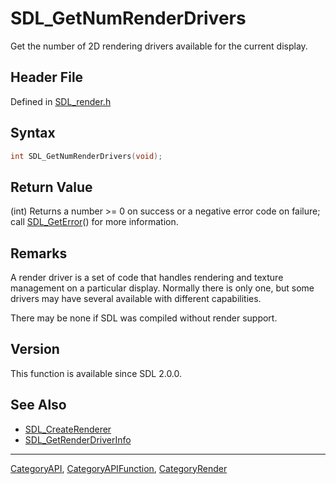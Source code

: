 # SDL_GetNumRenderDrivers

Get the number of 2D rendering drivers available for the current display.

## Header File

Defined in [SDL_render.h](https://github.com/libsdl-org/SDL/blob/SDL2/include/SDL_render.h)

## Syntax

```c
int SDL_GetNumRenderDrivers(void);
```

## Return Value

(int) Returns a number >= 0 on success or a negative error code on failure;
call [SDL_GetError](SDL_GetError)() for more information.

## Remarks

A render driver is a set of code that handles rendering and texture
management on a particular display. Normally there is only one, but some
drivers may have several available with different capabilities.

There may be none if SDL was compiled without render support.

## Version

This function is available since SDL 2.0.0.

## See Also

- [SDL_CreateRenderer](SDL_CreateRenderer)
- [SDL_GetRenderDriverInfo](SDL_GetRenderDriverInfo)

----
[CategoryAPI](CategoryAPI), [CategoryAPIFunction](CategoryAPIFunction), [CategoryRender](CategoryRender)

